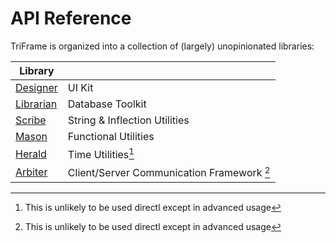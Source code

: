 # API Reference

TriFrame is organized into a collection of (largely) unopinionated libraries:

| Library                               |                                            |
| ------------------------------------- | ------------------------------------------ |
| [Designer](./designer/designer.md)    | UI Kit                                     |
| [Librarian](./librarian/librarian.md) | Database Toolkit                           |
| [Scribe](./scribe/scribe.md)          | String & Inflection Utilities              |
| [Mason](./mason/mason.md)             | Functional Utilities                       |
| [Herald](./herald/herald.md)          | Time Utilities[^1]                         |
| [Arbiter](./arbiter/arbiter.md)       | Client/Server Communication Framework [^1] |

[^1]: This is unlikely to be used directl except in advanced usage

